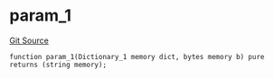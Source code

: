 # param_1
[Git Source](https://github.com/metacontract/mc/blob/8438d83ed04f942f1b69f22b0cb556723d88a8f9/resources/devkit/api-reference/Flattened.sol)


```solidity
function param_1(Dictionary_1 memory dict, bytes memory b) pure returns (string memory);
```

